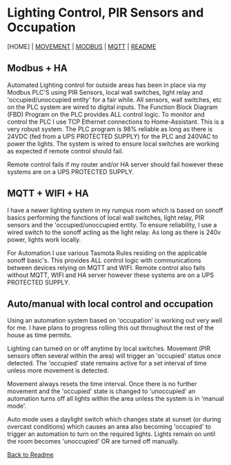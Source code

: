 # Lighting Control, PIR Sensors and Occupation

[HOME] | [MOVEMENT](https://github.com/wellsy57/Home-Assistant-Project/blob/master/files/MOVEMENT.md) | 
[MODBUS](https://github.com/wellsy57/Home-Assistant-Project/blob/master/files/MODBUS.md) | [MQTT](https://github.com/wellsy57/Home-Assistant-Project/blob/master/files/MQTT.md) | [README](https://github.com/wellsy57/Home-Assistant-Project/blob/master/README.md)

## Modbus + HA

Automated Lighting control for outside areas has been in place via my Modbus PLC'S using PIR Sensors, local wall switches, light relay and 'occupied/unoccupied entity' for a fair while. All sensors, wall switches, etc on the PLC system are wired to digital inputs. The Function Block Diagram (FBD) Program on the PLC provides ALL control logic. To monitor and control the PLC I use TCP Ethernet connections to Home-Assistant. This is a very robust system. The PLC program is 98% reliable as long as there is 24VDC (fed from a UPS PROTECTED SUPPLY) for the PLC and 240VAC to power the lights. The system is wired to ensure local switches are working as expected if remote control should fail. 

Remote control fails if my router and/or HA server should fail however these systems are on a UPS PROTECTED SUPPLY.

## MQTT + WIFI + HA
I have a newer lighting system in my rumpus room which is based on sonoff basics performing the functions of local wall switches, light relay, PIR sensors and the 'occupied/unoccupied entity. To ensure reliability, I use a wired switch to the sonoff acting as the light relay. As long as there is 240v power, lights work locally. 

For Automation I use various Tasmota Rules residing on the applicable sonoff basic's. This provides ALL control logic with communications between devices relying on MQTT and WIFI. Remote control also fails without MQTT, WIFI and HA server however these systems are on a UPS PROTECTED SUPPLY.

## Auto/manual with local control and occupation

Using an automation system based on 'occupation' is working out very well for me. I have plans to progress rolling this out throughout the rest of the house as time permits.

Lighting can turned on or off anytime by local switches. Movement (PIR sensors often several within the area) will trigger an 'occupied' status once detected. The 'occupied' state remains active for a set interval of time unless more movement is detected.  

Movement always resets the time interval. Once there is no further movement and the 'occupied' state is changed to 'unoccupied' an automation turns off all lights within the area unless the system is in 'manual mode'.

Auto mode uses a daylight switch which changes state at sunset (or during overcast conditions) which causes an area also becoming 'occupied' to trigger an automation to turn on the required lights. Lights remain on until the room becomes 'unoccupied' OR are turned off manually.


[Back to Readme](https://github.com/wellsy57/Home-Assistant-Project/blob/master/README.md)
